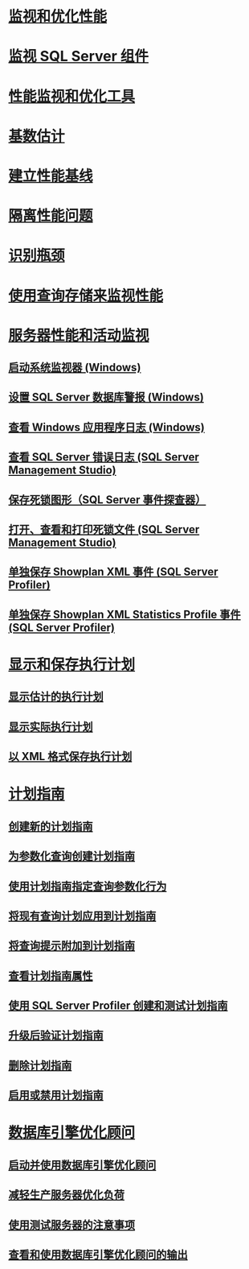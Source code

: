 # [监视和优化性能](monitor-and-tune-for-performance.md)
# [监视 SQL Server 组件](monitor-sql-server-components.md)
# [性能监视和优化工具](performance-monitoring-and-tuning-tools.md)
# [基数估计](cardinality-estimation-sql-server.md)
# [建立性能基线](establish-a-performance-baseline.md)
# [隔离性能问题](isolate-performance-problems.md)
# [识别瓶颈](identify-bottlenecks.md)
# [使用查询存储来监视性能](monitoring-performance-by-using-the-query-store.md)
# [服务器性能和活动监视](server-performance-and-activity-monitoring.md)
## [启动系统监视器 (Windows)](start-system-monitor-windows.md)
## [设置 SQL Server 数据库警报 (Windows)](set-up-a-sql-server-database-alert-windows.md)
## [查看 Windows 应用程序日志 (Windows)](view-the-windows-application-log-windows-10.md)
## [查看 SQL Server 错误日志 (SQL Server Management Studio)](view-the-sql-server-error-log-sql-server-management-studio.md)
## [保存死锁图形（SQL Server 事件探查器）](save-deadlock-graphs-sql-server-profiler.md)
## [打开、查看和打印死锁文件 (SQL Server Management Studio)](open-view-and-print-a-deadlock-file-sql-server-management-studio.md)
## [单独保存 Showplan XML 事件 (SQL Server Profiler)](save-showplan-xml-events-separately-sql-server-profiler.md)
## [单独保存 Showplan XML Statistics Profile 事件 (SQL Server Profiler)](save-showplan-xml-statistics-profile-events-separately-sql-server-profiler.md)
# [显示和保存执行计划](display-and-save-execution-plans.md)
## [显示估计的执行计划](display-the-estimated-execution-plan.md)
## [显示实际执行计划](display-an-actual-execution-plan.md)
## [以 XML 格式保存执行计划](save-an-execution-plan-in-xml-format.md)
# [计划指南](plan-guides.md)
## [创建新的计划指南](create-a-new-plan-guide.md)
## [为参数化查询创建计划指南](create-a-plan-guide-for-parameterized-queries.md)
## [使用计划指南指定查询参数化行为](specify-query-parameterization-behavior-by-using-plan-guides.md)
## [将现有查询计划应用到计划指南](apply-a-fixed-query-plan-to-a-plan-guide.md)
## [将查询提示附加到计划指南](attach-query-hints-to-a-plan-guide.md)
## [查看计划指南属性](view-plan-guide-properties.md)
## [使用 SQL Server Profiler 创建和测试计划指南](use-sql-server-profiler-to-create-and-test-plan-guides.md)
## [升级后验证计划指南](validate-plan-guides-after-upgrade.md)
## [删除计划指南](delete-a-plan-guide.md)
## [启用或禁用计划指南](enable-or-disable-a-plan-guide.md)
# [数据库引擎优化顾问](database-engine-tuning-advisor.md)
## [启动并使用数据库引擎优化顾问](start-and-use-the-database-engine-tuning-advisor.md)
## [减轻生产服务器优化负荷](reduce-the-production-server-tuning-load.md)
## [使用测试服务器的注意事项](considerations-for-using-test-servers.md)
## [查看和使用数据库引擎优化顾问的输出](view-and-work-with-the-output-from-the-database-engine-tuning-advisor.md)
